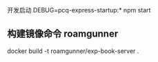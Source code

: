 <!--
 * @Author: PengChaoQun 1152684231@qq.com
 * @Date: 2023-12-28 14:28:22
 * @LastEditors: PengChaoQun 1152684231@qq.com
 * @LastEditTime: 2024-02-29 20:50:42
 * @FilePath: /pcq-express-startup/README.md
 * @Description:
-->

开发启动
DEBUG=pcq-express-startup:\* npm start

## 构建镜像命令 roamgunner

docker build -t roamgunner/exp-book-server .
